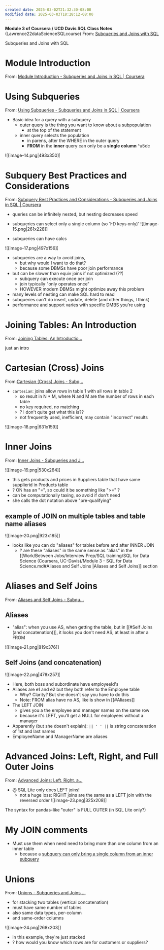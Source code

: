 ```yaml
---
created date: 2025-03-02T21:32:30-08:00
modified date: 2025-03-03T18:28:12-08:00
---
```

**Module 3 of Coursera / UCD Davis SQL Class Notes** (Lawrence22dataScienceSQLcourse)
From: [Subqueries and Joins with SQL](https://www.coursera.org/learn/sql-for-data-science/home/module/2)

Subqueries and Joins with SQL

# Module Introduction
From: [Module Introduction - Subqueries and Joins in SQL | Coursera](https://www.coursera.org/learn/sql-for-data-science/lecture/NDsRj/module-introduction)

# Using Subqueries
From: [Using Subqueries - Subqueries and Joins in SQL | Coursera](https://www.coursera.org/learn/sql-for-data-science/lecture/FChaS/using-subqueries)

- Basic idea for a query with a subquery
	- outer query is the thing you want to know about a subpopulation
		- at the top of the statement
	- inner query selects the population
		- in parens, after the WHERE in the outer query
		- **FROM** in the **inner** query can only be a **single column** ^u5dc 


![[image-14.png|493x350]]

# Subquery Best Practices and Considerations
From: [Subquery Best Practices and Considerations - Subqueries and Joins in SQL | Coursera](https://www.coursera.org/learn/sql-for-data-science/lecture/3ubfD/subquery-best-practices-and-considerations)

- queries can be infinitely nested, but nesting decreases speed
- subqueries can select only a single column (so 1-D keys only)'
![[image-15.png|261x228]]

- subqueries can have calcs

![[image-17.png|497x156]]

- subqueries are a way to avoid joins, 
	- but why would I want to do that?
	- because some DBMSs have poor join performance
- but can be slower than equiv joins if not optimized (??)
	- subquery can execute once per join
	- join typically "only operates once"
	- HOWEVER modern DBMSs might optimize away this problem
- many levels of nesting can make SQL hard to read
- subqueries can't do insert, update, delete (and other things, I think)
- performance and support varies with specific DMBS you're using


# Joining Tables: An Introduction
From: [Joining Tables: An Introductio...](https://www.coursera.org/learn/sql-for-data-science/lecture/f7Jnh/joining-tables-an-introduction)

just an intro

# Cartesian (Cross) Joins
From:[Cartesian (Cross) Joins - Subq...](https://www.coursera.org/learn/sql-for-data-science/lecture/naHdo/cartesian-cross-joins)

- `cartesian`: joins allow rows in table 1 with all rows in table 2
	- so result in N * M,  where N and M are the number of rows in each table
	- no key required, no matching
	- ? I don't quite get what this is??
	- not frequently used, inefficient, may contain "incorrect" results
 
![[image-18.png|631x159]]

# Inner Joins
From: [Inner Joins - Subqueries and J...](https://www.coursera.org/learn/sql-for-data-science/lecture/Dk0bv/inner-joins)

![[image-19.png|530x264]]
- this gets products and prices in Suppliers table that have same supplierid in Products table
- ? ON has an "=", so could it be something like ">=" ?
- can be computationally taxing, so avoid if don't need
- she calls the dot notation above "pre-qualifying"

## example of JOIN on multiple tables and table name aliases

![[image-20.png|923x185]]

- looks like you can do "aliases" for tables before and after INNER JOIN
	- ? are these "aliases" in the same sense as "alias" in the [[Work/Between Jobs/Interview Prep/SQL training/SQL for Data Science (Coursera, UC-Davis)/Module 3 - SQL for Data Science.md#Aliases and Self Joins |Aliases and Self Joins]] section
# Aliases and Self Joins
From: [Aliases and Self Joins - Subqu...](https://www.coursera.org/learn/sql-for-data-science/lecture/cQKUS/aliases-and-self-joins)

## Aliases

- "alias": when you use AS, when getting the table, but in [[#Self Joins (and concatenation)]], it looks you don't need AS, at least in after a FROM 

![[image-21.png|819x376]]

## Self Joins (and concatenation)
![[image-22.png|478x257]]

- Here, both boss and subordinate have employeeId's
- Aliases are e1 and e2 but they both refer to the Employee table
	- Why? Clarity? But she doesn't say you have to do this
	- Note: FROM alias have no AS, like is show in [[#Aliases]]
- The LEFT JOIN
	- gives you a the employee and manager names on the same row
	- because it's LEFT, you'll get a NULL for employees without a manager
- Apparently (but she doesn't explain): `|| ' ' ||`  is string concatenation of 1st and last names
- EmployeeName and ManagerName are aliases

# Advanced Joins: Left, Right, and Full Outer Joins
From: [Advanced Joins: Left, Right, a...](https://www.coursera.org/learn/sql-for-data-science/lecture/993cg/advanced-joins-left-right-and-full-outer-joins)

- @ SQL Lite only does LEFT joins!
	- not a huge loss: RIGHT joins are the same as a LEFT join with the reversed order
![[image-23.png|325x208]]

The syntax for pandas-like "outer" is FULL OUTER (in SQL Lite only?)

# My JOIN comments
- Must use them when need need to bring more than one column from an inner table
	- because a [subquery can only bring a single column from an inner subquery](<Work/Between Jobs/Interview Prep/SQL training/SQL for Data Science (Coursera, UC-Davis)/Module 3 - SQL for Data Science.md#^u5dc >)

# Unions
From: [Unions - Subqueries and Joins ...](https://www.coursera.org/learn/sql-for-data-science/lecture/KxGPs/unions)
- for stacking two tables (vertical concatenation)
- must have same number of tables
- also same data types, per-column
- and same-order columns

![[image-24.png|268x203]]

- in this example, they're just stacked
- ? how would you know which rows are for customers or suppliers?





